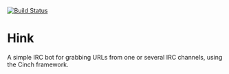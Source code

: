 [![Build Status](https://secure.travis-ci.org/Frost/hink.png)](http://travis-ci.org/Frost/hink)


# Hink

A simple IRC bot for grabbing URLs from one or several IRC channels, using the Cinch framework.

